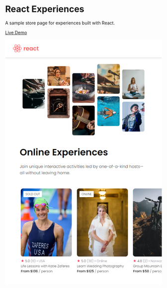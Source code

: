 # React Experiences

A sample store page for experiences built with React.

[Live Demo](https://robsassack.github.io/react-experiences/)

![Screenshot of page](screenshot.png)

